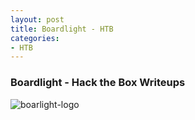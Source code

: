 ```yaml
---
layout: post
title: Boardlight - HTB
categories:
- HTB
---
```


### Boardlight - Hack the Box Writeups

![boarlight-logo](https://github.com/user-attachments/assets/e6b36153-769b-4cca-abc9-98151b7fc539)


